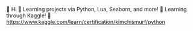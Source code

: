 👋 Hi
📕 Learning projects via Python, Lua, Seaborn, and more!
📗 Learning through Kaggle!
  🔰https://www.kaggle.com/learn/certification/kimchismurf/python
  
